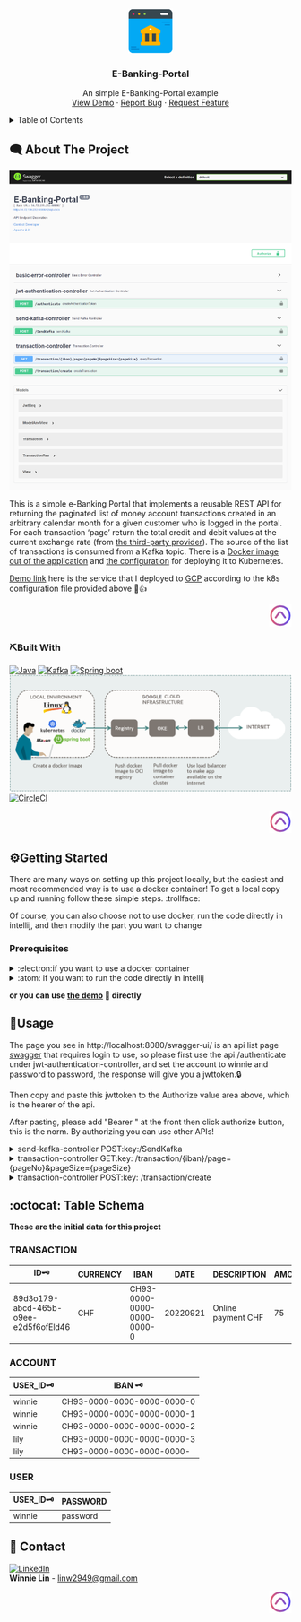<a name="readme-top"></a>
<!-- PROJECT LOGO -->
<br />
<div align="center">
    <img src="images/logo.png" alt="Logo" width="80" height="80">
  <h3 align="center">E-Banking-Portal</h3>

  <p align="center">
    An simple E-Banking-Portal example 
    <br />
    <a href="http://34.72.139.232:60000/swagger-ui/#/" target="_blank">View Demo</a>
    ·
    <a href="https://github.com/WinnieLinshi/E-Banking-Portal/issues" target="_blank">Report Bug</a>
    ·
    <a href="https://github.com/WinnieLinshi/E-Banking-Portal/issues" target="_blank">Request Feature</a>
  </p>
</div>

<!-- TABLE OF CONTENTS -->
<details>
  <summary>Table of Contents</summary>
  <ol>
    <li>
      <a href="#left_speech_bubbleabout-the-project">About The Project</a>
      <ul>
        <li><a href="#pickbuilt-with">Built With</a></li>
      </ul>
    </li>
    <li>
      <a href="#geargetting-started">Getting Started</a>
      <ul>
        <li><a href="#prerequisites">Prerequisites</a></li>
      </ul>
    </li>
    <li><a href="#nut_and_boltusage">Usage</a></li>
    <li><a href="#octocat-table-schema">Table Schema</a></li>
    <li><a href="#iphonecontact">Contact</a></li>
  </ol>
</details>

<!-- ABOUT THE PROJECT -->
## :left_speech_bubble:	About The Project

[![Product Name Screen Shot][product-screenshot]](http://34.72.139.232:60000/swagger-ui/#/)

This is a simple e-Banking Portal that implements a reusable REST API for returning the paginated list of money account transactions created in an arbitrary calendar month for a given customer who is logged in the portal. For each transaction ‘page’ return the total credit and debit values at the current exchange rate (from [the third-party provider](https://apilayer.com/marketplace/exchangerates_data-api)). The source of the list of transactions is consumed from a Kafka topic. There is a [Docker image out of the application](https://registry.hub.docker.com/layers/winnie2949/demo/1.4/images/sha256-57cd27716e1203aaada15796c429b3f89264aedc335dbced652a5d7e5fb9c29f?context=explore) and [the configuration](https://github.com/WinnieLinshi/E-Banking-Portal/blob/master/docker-k8s-demo.yaml) for deploying it to Kubernetes.

[Demo link](http://34.72.139.232:60000/swagger-ui/#/) here is the service that I deployed to [GCP](https://cloud.google.com/) according to the k8s configuration file provided above :slightly_smiling_face::+1:

<p align="right"><a href="#readme-top"><img src="images/back.png" alt="back" width="40" height="40"></a></p>

### :pick:Built With 
[![Java][Java]][Java-url]
[![Kafka][Kafka]][Kafka-url]
[![Spring boot][Spring boot]][Spring boot-url]
[![K8s][K8s]][K8s-url]
[![CircleCI][CircleCI]][CircleCI-url]

<p align="right"><a href="#readme-top"><img src="images/back.png" alt="back" width="40" height="40"></a></p>



<!-- GETTING STARTED -->
## :gear:Getting Started

There are many ways on setting up this project locally, but the easiest and most recommended way is to use a docker container!
To get a local copy up and running follow these simple steps. :trollface:

Of course, you can also choose not to use docker, run the code directly in intellij, and then modify the part you want to change
### Prerequisites

<details><summary>:electron:if you want to use a docker container</summary>

1. First, you must have [desktop docker.](https://www.docker.com/)
2. Second, download the [docker-compose.yaml](https://github.com/WinnieLinshi/E-Banking-Portal/blob/master/docker-compose.yaml) file of this project.
3. Once the download finished, execute the following commands in the same path of this file to pull docker image and run it.

  ```bash
  docker-compose -f docker-compose.yaml up -d
  ```

Until those 3 container zookeeper, kafka, demo are all Running, you can go to http://localhost:8080/swagger-ui/ see the project running as you can see above.
</details>
<details><summary>:atom:	if you want to run the code directly in intellij </summary>

1. First you have to have [intellij.](https://www.jetbrains.com/idea/download/#section=windows)
2. [Set up kafka zookeeper & kafka server](https://kafka.apache.org/quickstart) stop after step2.
3. pull [this project](https://github.com/WinnieLinshi/E-Banking-Portal) to your local repository.
4. run [DemoApplication.java](https://github.com/WinnieLinshi/E-Banking-Portal/blob/master/src/main/java/com/winnie/demo/DemoApplication.java) in IDE.

</details>

**or you can use [the demo](http://34.72.139.232:60000/swagger-ui/#/) :triangular_flag_on_post: directly**

<!-- USAGE EXAMPLES -->
## :nut_and_bolt:Usage

The page you see in http://localhost:8080/swagger-ui/ is an api list page [swagger](https://swagger.io/) that requires login to use, so please first use the api /authenticate under jwt-authentication-controller, and set the account to winnie and password to password, the response will give you a jwttoken.:lock:

Then copy and paste this jwttoken to the Authorize value area above, which is the hearer of the api.

After pasting, please add "Bearer " at the front then click authorize button, this is the norm.
By authorizing you can use other APIs!
<details>
<summary>send-kafka-controller POST:key:/SendKafka</summary>

This is a simple Kafka producer function.
Request format specification:

```json
{
    "amount": number not null
    "currency": 3 uppercase English letters, that follows [ISO 4217](https://zh.wikipedia.org/wiki/ISO_4217) : Specification for currency and funding code tables, e.g.,"TWD".
    "date": YYYYMMDD, e.g., "20220922"
    "description": no more than 20 letters, e.g.,"Online payment CHF".
    "iban":  no more than 26 letters, e.g.,"CH93-0000-0000-0000-0000-0".
    "id": no more than 40 letters, e.g.,"89d3o179-abcd-465b-o9ee-e2d5f6ofEld46".And id must not be repeated with the previously sent request input!
}
```
The request data will be consumed by kafka of the original service and written to the database.

Response: The content of the message successfully sent to kafka

If Http-code is not 200, it means there are errors in formats, permissions, repetitions, etc.

</details>

<details>
<summary>transaction-controller GET:key: /transaction/{iban}/page={pageNo}&pageSize={pageSize}</summary>
The api that allows the logged in person to view his own account transaction records in the past year.

So, Winnie, who is logged-on in the portal, can only check her own account transaction information.

Response: The query results are sorted from new to old, total credit and debit are converted using the exchange rate on the day of the transaction, and the amount converted is in euros.

If Http-code is not 200, it means there are errors in formats, permissions, etc.

</details>

<details>
<summary>transaction-controller POST:key: /transaction/create
</summary>
Directly adding transaction data here does not pass through the production and consumption of kafka
Request format specification is the same as SendKafka above.


Response: The content of the message successfully added to DB

If Http-code is not 200, it means there are errors in formats, permissions, repetitions, etc.
</details>

<!-- TABLE SCHEMA -->
## :octocat: Table Schema
**These are the initial data for this project**

### TRANSACTION
| ID:old_key:           | CURRENCY     | IBAN         | DATE     | DESCRIPTION  | AMOUNT |
|--------------|--------------|--------------|----------|--------------|-------|
| 89d3o179-abcd-465b-o9ee-e2d5f6ofEld46 | CHF  | CH93-0000-0000-0000-0000-0 | 20220921 | Online payment CHF | 75    |

### ACCOUNT
 USER_ID:old_key: | IBAN  :old_key:           |
---------|---------------------------|
| winnie  | CH93-0000-0000-0000-0000-0 |
| winnie  | CH93-0000-0000-0000-0000-1 |
| winnie  | CH93-0000-0000-0000-0000-2 |
| lily    | CH93-0000-0000-0000-0000-3 |
| lily  | CH93-0000-0000-0000-0000- |

### USER
USER_ID:old_key: | PASSWORD |
---------|----------|
| winnie  | password |
<!-- CONTACT -->
## :iphone:	Contact

 [![LinkedIn][linkedin-shield]][linkedin-url]  
 **Winnie Lin** - [linw2949@gmail.com](mailto:linw2949@gmail.com)


<p align="right"><a href="#readme-top"><img src="images/back.png" alt="back" width="40" height="40"></a></p>

[linkedin-shield]: https://img.shields.io/badge/-LinkedIn-black.svg?style=for-the-badge&logo=linkedin&colorB=555
[linkedin-url]: https://www.linkedin.com/in/winnielin2949/
[product-screenshot]: images/screenshot.png
[Kafka]: https://media.geeksforgeeks.org/wp-content/uploads/20220214105957/SpringBootProducerConsumer.jpg
[Kafka-url]: https://kafka.apache.org/
[Spring boot]: https://www.split.io/wp-content/uploads/2021/05/BLOG-SpringBoot_Docker.png
[Spring boot-url]: https://spring.io/
[Java]: https://miro.medium.com/max/1400/1*vFiGOTV1S8yz0RTIQteTjw.png
[Java-url]: https://start.spring.io/
[K8s]: images/SpringBoot-K8s-diagram.png
[K8s-url]: https://cloud.google.com/
[CircleCI]: https://miro.medium.com/max/1400/1*Q2ru6CvvLq2phvQZ8Da0wA.png
[CircleCI-url]: https://circleci.com/
